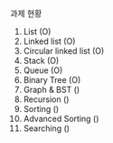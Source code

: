 과제 현황

1. List (O)
2. Linked list (O)
3. Circular linked list (O)
4. Stack (O)
5. Queue (O)
6. Binary Tree (O)
7. Graph & BST ()
8. Recursion ()
9. Sorting ()
10. Advanced Sorting ()
11. Searching ()